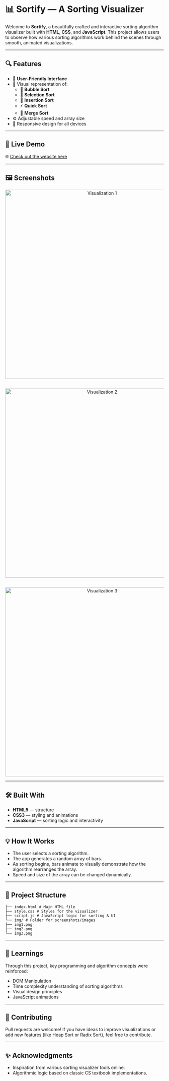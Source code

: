﻿# 📊 Sortify — A Sorting Visualizer

Welcome to **Sortify**, a beautifully crafted and interactive sorting algorithm visualizer built with **HTML**, **CSS**, and **JavaScript**. This project allows users to observe how various sorting algorithms work behind the scenes through smooth, animated visualizations.

---

## 🔍 Features

- 🎈 **User-Friendly Interface**
- 📌 Visual representation of:
  - 🫧 **Bubble Sort**
  - 🧮 **Selection Sort**
  - 🧩 **Insertion Sort**
  - ⚡ **Quick Sort**
  - 🧬 **Merge Sort**
- ⚙️ Adjustable speed and array size
- 📱 Responsive design for all devices

---

## 🚀 Live Demo

🌐 [Check out the website here](https)

---

## 🖼️ Screenshots

<div align="center">

  <img src="https://github.com/user-attachments/assets/96151d56-3f17-4367-9095-cd4bbc9dafca" width="600" alt="Visualization 1"><br/><br/>

  <img src="https://github.com/user-attachments/assets/bc9d2c5e-bfb5-4577-9a2e-99b5825a7741" width="600" alt="Visualization 2"><br/><br/>

  <img src="https://github.com/user-attachments/assets/ae4ebee8-e3dc-4dff-a74c-82cf35d3eb04" width="600" alt="Visualization 3">

</div>


---

## 🛠️ Built With

- **HTML5** — structure
- **CSS3** — styling and animations
- **JavaScript** — sorting logic and interactivity

---

## 💡 How It Works

- The user selects a sorting algorithm.
- The app generates a random array of bars.
- As sorting begins, bars animate to visually demonstrate how the algorithm rearranges the array.
- Speed and size of the array can be changed dynamically.

---

## 📁 Project Structure
```Sortify/
├── index.html # Main HTML file
├── style.css # Styles for the visualizer
├── script.js # JavaScript logic for sorting & UI
└── img/ # Folder for screenshots/images
├── img1.png
├── img2.png
└── img3.png
```



---

## 🧠 Learnings

Through this project, key programming and algorithm concepts were reinforced:

- DOM Manipulation
- Time complexity understanding of sorting algorithms
- Visual design principles
- JavaScript animations

---

## 🙌 Contributing

Pull requests are welcome! If you have ideas to improve visualizations or add new features (like Heap Sort or Radix Sort), feel free to contribute.


---

## ✨ Acknowledgments

- Inspiration from various sorting visualizer tools online.
- Algorithmic logic based on classic CS textbook implementations.
